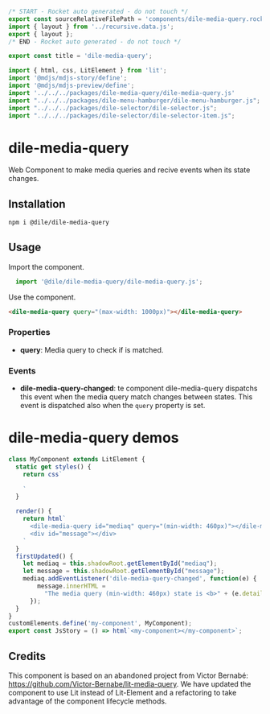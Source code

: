 ```js server
/* START - Rocket auto generated - do not touch */
export const sourceRelativeFilePath = 'components/dile-media-query.rocket.md';
import { layout } from '../recursive.data.js';
export { layout };
/* END - Rocket auto generated - do not touch */

export const title = 'dile-media-query';

```

```js script
import { html, css, LitElement } from 'lit'; 
import '@mdjs/mdjs-story/define';
import '@mdjs/mdjs-preview/define';
import '../../../packages/dile-media-query/dile-media-query.js'
import "../../../packages/dile-menu-hamburger/dile-menu-hamburger.js";
import "../../../packages/dile-selector/dile-selector.js";
import "../../../packages/dile-selector/dile-selector-item.js";
```

# dile-media-query

Web Component to make media queries and recive events when its state changes.

## Installation

```bash
npm i @dile/dile-media-query
```

## Usage

Import the component.

```javascript
  import '@dile/dile-media-query/dile-media-query.js';
```

Use the component.

```html
<dile-media-query query="(max-width: 1000px)"></dile-media-query>
```

### Properties

- **query**: Media query to check if is matched.

### Events

- **dile-media-query-changed**: te component dile-media-query dispatchs this event when the media query match changes between states. This event is dispatched also when the ```query``` property is set.

# dile-media-query demos

```js preview-story
class MyComponent extends LitElement {
  static get styles() {
    return css`
      
    `
  }

  render() {
    return html`
      <dile-media-query id="mediaq" query="(min-width: 460px)"></dile-media-query>
      <div id="message"></div>
    `
  }
  firstUpdated() {
    let mediaq = this.shadowRoot.getElementById("mediaq");
    let message = this.shadowRoot.getElementById("message");
    mediaq.addEventListener('dile-media-query-changed', function(e) {
        message.innerHTML = 
          "The media query (min-width: 460px) state is <b>" + (e.detail.value ? 'matched' : 'not matched') + "</b>"
      });
  }
}
customElements.define('my-component', MyComponent);
export const JsStory = () => html`<my-component></my-component>`;
```

## Credits

This component is based on an abandoned project from Victor Bernabé: <https://github.com/Victor-Bernabe/lit-media-query>. We have updated the component to use Lit instead of Lit-Element and a refactoring to take advantage of the component lifecycle methods.
